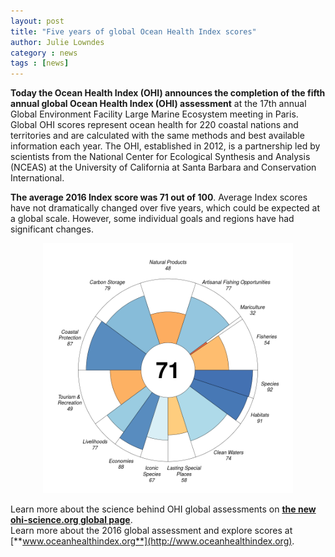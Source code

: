 ```yaml
---
layout: post
title: "Five years of global Ocean Health Index scores"
author: Julie Lowndes
category : news 
tags : [news]
---
```


**Today the Ocean Health Index (OHI) announces the completion of the fifth annual global Ocean Health Index (OHI) assessment** at the 17th annual Global Environment Facility Large Marine Ecosystem meeting in Paris. Global OHI scores represent ocean health for 220 coastal nations and territories and are calculated with the same methods and best available information each year. The OHI, established in 2012, is a partnership led by scientists from the National Center for Ecological Synthesis and Analysis (NCEAS) at the University of California at Santa Barbara and Conservation International.

**The average 2016 Index score was 71 out of 100**. Average Index scores have not dramatically changed over five years, which could be expected at a global scale. However, some individual goals and regions have had significant changes.


<figure>
<p align = 'center'>
<img src="https://raw.githubusercontent.com/OHI-Science/ohi-global/draft/global2016/Reporting/figures/FlowerPlots/flower_GLOBAL_2016.png" width="400px" />
</figure>

Learn more about the science behind OHI global assessments on [**the new ohi-science.org global page**](http://ohi-science.org/ohi-global/index.html).
<br>
Learn more about the 2016 global assessment and explore scores at [**www.oceanhealthindex.org**](http://www.oceanhealthindex.org).  

